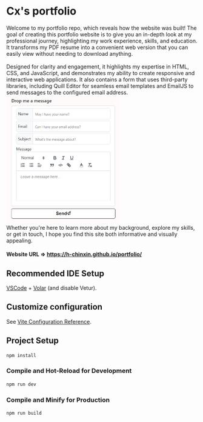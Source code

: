 # Cx's portfolio

Welcome to my portfolio repo, which reveals how the website was built! The goal of creating this portfolio website is to give you an in-depth look at my professional journey, highlighting my work experience, skills, and education. It transforms my PDF resume into a convenient web version that you can easily view without needing to download anything.
<br/><br/>
Designed for clarity and engagement, it highlights my expertise in HTML, CSS, and JavaScript, and demonstrates my ability to create responsive and interactive web applications. It also contains a form that uses third-party libraries, including Quill Editor for seamless email templates and EmailJS to send messages to the configured email address.
<br/>
<img src="./public/contact_form_example.png" alt="Contact form example" width="300"/>
<br/>
Whether you're here to learn more about my background, explore my skills, or get in touch, I hope you find this site both informative and visually appealing.

#### Website URL &#8658; https://h-chinxin.github.io/portfolio/


## Recommended IDE Setup

[VSCode](https://code.visualstudio.com/) + [Volar](https://marketplace.visualstudio.com/items?itemName=Vue.volar) (and disable Vetur).

## Customize configuration

See [Vite Configuration Reference](https://vitejs.dev/config/).

## Project Setup

```sh
npm install
```

### Compile and Hot-Reload for Development

```sh
npm run dev
```

### Compile and Minify for Production

```sh
npm run build
```
